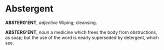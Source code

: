 # Abstergent

**ABSTERG'ENT**, _adjective_ Wiping; cleansing.

**ABSTERG'ENT**, _noun_ a medicine which frees the body from obstructions, as soap; but the use of the word is nearly superseded by detergent, which see.